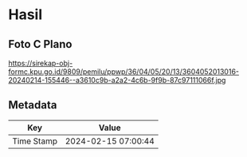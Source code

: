 # Hasil

## Foto C Plano

https://sirekap-obj-formc.kpu.go.id/9809/pemilu/ppwp/36/04/05/20/13/3604052013016-20240214-155446--a3610c9b-a2a2-4c6b-9f9b-87c97111066f.jpg


## Metadata

| Key        | Value               |
| ---------- | ------------------- |
| Time Stamp | 2024-02-15 07:00:44 |



